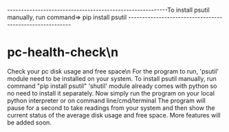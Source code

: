 ----------------------------------------------------------To install psutil manually, run command=> pip install psutil    ---------------------------------------------------------
# pc-health-check\n 
Check your pc disk usage and free space\n
For the program to run, 'psutil' module need to be installed on your system.
To install psutil manually, run command "pip install psutil"
'shutil' module already comes with python so no need to install it separately.
Now simply run the program on your local python interpreter or on command line/cmd/terminal
The program will pause for a second to take readings from your system and then show the current status
of the average disk usage and free space.
More features will be added soon.
